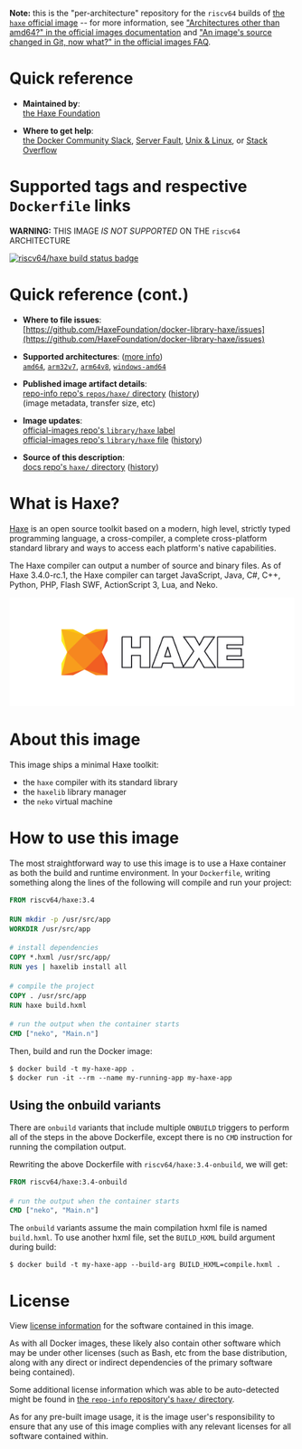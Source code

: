 <!--

********************************************************************************

WARNING:

    DO NOT EDIT "haxe/README.md"

    IT IS AUTO-GENERATED

    (from the other files in "haxe/" combined with a set of templates)

********************************************************************************

-->

**Note:** this is the "per-architecture" repository for the `riscv64` builds of [the `haxe` official image](https://hub.docker.com/_/haxe) -- for more information, see ["Architectures other than amd64?" in the official images documentation](https://github.com/docker-library/official-images#architectures-other-than-amd64) and ["An image's source changed in Git, now what?" in the official images FAQ](https://github.com/docker-library/faq#an-images-source-changed-in-git-now-what).

# Quick reference

-	**Maintained by**:  
	[the Haxe Foundation](https://github.com/HaxeFoundation/docker-library-haxe)

-	**Where to get help**:  
	[the Docker Community Slack](https://dockr.ly/comm-slack), [Server Fault](https://serverfault.com/help/on-topic), [Unix & Linux](https://unix.stackexchange.com/help/on-topic), or [Stack Overflow](https://stackoverflow.com/help/on-topic)

# Supported tags and respective `Dockerfile` links

**WARNING:** THIS IMAGE *IS NOT SUPPORTED* ON THE `riscv64` ARCHITECTURE

[![riscv64/haxe build status badge](https://img.shields.io/jenkins/s/https/doi-janky.infosiftr.net/job/multiarch/job/riscv64/job/haxe.svg?label=riscv64/haxe%20%20build%20job)](https://doi-janky.infosiftr.net/job/multiarch/job/riscv64/job/haxe/)

# Quick reference (cont.)

-	**Where to file issues**:  
	[https://github.com/HaxeFoundation/docker-library-haxe/issues](https://github.com/HaxeFoundation/docker-library-haxe/issues)

-	**Supported architectures**: ([more info](https://github.com/docker-library/official-images#architectures-other-than-amd64))  
	[`amd64`](https://hub.docker.com/r/amd64/haxe/), [`arm32v7`](https://hub.docker.com/r/arm32v7/haxe/), [`arm64v8`](https://hub.docker.com/r/arm64v8/haxe/), [`windows-amd64`](https://hub.docker.com/r/winamd64/haxe/)

-	**Published image artifact details**:  
	[repo-info repo's `repos/haxe/` directory](https://github.com/docker-library/repo-info/blob/master/repos/haxe) ([history](https://github.com/docker-library/repo-info/commits/master/repos/haxe))  
	(image metadata, transfer size, etc)

-	**Image updates**:  
	[official-images repo's `library/haxe` label](https://github.com/docker-library/official-images/issues?q=label%3Alibrary%2Fhaxe)  
	[official-images repo's `library/haxe` file](https://github.com/docker-library/official-images/blob/master/library/haxe) ([history](https://github.com/docker-library/official-images/commits/master/library/haxe))

-	**Source of this description**:  
	[docs repo's `haxe/` directory](https://github.com/docker-library/docs/tree/master/haxe) ([history](https://github.com/docker-library/docs/commits/master/haxe))

# What is Haxe?

[Haxe](https://haxe.org) is an open source toolkit based on a modern, high level, strictly typed programming language, a cross-compiler, a complete cross-platform standard library and ways to access each platform's native capabilities.

The Haxe compiler can output a number of source and binary files. As of Haxe 3.4.0-rc.1, the Haxe compiler can target JavaScript, Java, C#, C++, Python, PHP, Flash SWF, ActionScript 3, Lua, and Neko.

![logo](https://raw.githubusercontent.com/docker-library/docs/8ae987dec04fb5ecc15adcba1f9d62b40d0d3ec2/haxe/logo.png)

# About this image

This image ships a minimal Haxe toolkit:

-	the `haxe` compiler with its standard library
-	the `haxelib` library manager
-	the `neko` virtual machine

# How to use this image

The most straightforward way to use this image is to use a Haxe container as both the build and runtime environment. In your `Dockerfile`, writing something along the lines of the following will compile and run your project:

```dockerfile
FROM riscv64/haxe:3.4

RUN mkdir -p /usr/src/app
WORKDIR /usr/src/app

# install dependencies
COPY *.hxml /usr/src/app/
RUN yes | haxelib install all

# compile the project
COPY . /usr/src/app
RUN haxe build.hxml

# run the output when the container starts
CMD ["neko", "Main.n"]
```

Then, build and run the Docker image:

```console
$ docker build -t my-haxe-app .
$ docker run -it --rm --name my-running-app my-haxe-app
```

## Using the onbuild variants

There are `onbuild` variants that include multiple `ONBUILD` triggers to perform all of the steps in the above Dockerfile, except there is no `CMD` instruction for running the compilation output.

Rewriting the above Dockerfile with `riscv64/haxe:3.4-onbuild`, we will get:

```dockerfile
FROM riscv64/haxe:3.4-onbuild

# run the output when the container starts
CMD ["neko", "Main.n"]
```

The `onbuild` variants assume the main compilation hxml file is named `build.hxml`. To use another hxml file, set the `BUILD_HXML` build argument during build:

```console
$ docker build -t my-haxe-app --build-arg BUILD_HXML=compile.hxml .
```

# License

View [license information](https://haxe.org/foundation/open-source.html) for the software contained in this image.

As with all Docker images, these likely also contain other software which may be under other licenses (such as Bash, etc from the base distribution, along with any direct or indirect dependencies of the primary software being contained).

Some additional license information which was able to be auto-detected might be found in [the `repo-info` repository's `haxe/` directory](https://github.com/docker-library/repo-info/tree/master/repos/haxe).

As for any pre-built image usage, it is the image user's responsibility to ensure that any use of this image complies with any relevant licenses for all software contained within.
